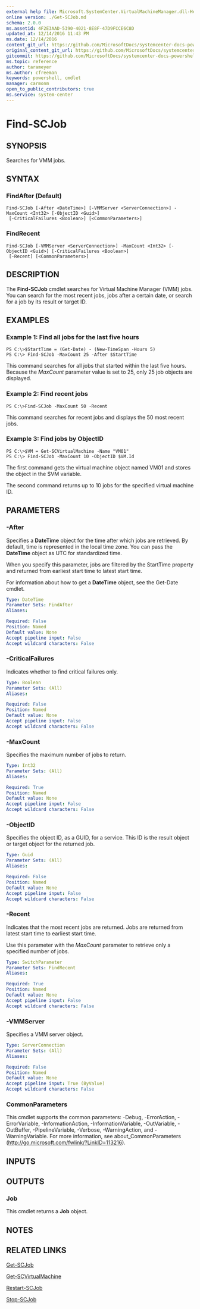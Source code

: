 ```yaml
---
external help file: Microsoft.SystemCenter.VirtualMachineManager.dll-Help.xml
online version: ./Get-SCJob.md
schema: 2.0.0
ms.assetid: 4F2E3AAD-5390-4021-8E8F-47D9FCCE6C8D
updated_at: 12/14/2016 11:43 PM
ms.date: 12/14/2016
content_git_url: https://github.com/MicrosoftDocs/systemcenter-docs-powershell/blob/master/systemcenter-cmdlets/SystemCenter2016/VirtualMachineManager/v1.0/Find-SCJob.md
original_content_git_url: https://github.com/MicrosoftDocs/systemcenter-docs-powershell/blob/master/systemcenter-cmdlets/SystemCenter2016/VirtualMachineManager/v1.0/Find-SCJob.md
gitcommit: https://github.com/MicrosoftDocs/systemcenter-docs-powershell/blob/96cd9bd2780eb6b78c540fa00d3b8a4313e3ed40/systemcenter-cmdlets/SystemCenter2016/VirtualMachineManager/v1.0/Find-SCJob.md
ms.topic: reference
author: tarameyer
ms.author: cfreeman
keywords: powershell, cmdlet
manager: carmonm
open_to_public_contributors: true
ms.service: system-center
---
```


# Find-SCJob

## SYNOPSIS
Searches for VMM jobs.

## SYNTAX

### FindAfter (Default)
```
Find-SCJob [-After <DateTime>] [-VMMServer <ServerConnection>] -MaxCount <Int32> [-ObjectID <Guid>]
 [-CriticalFailures <Boolean>] [<CommonParameters>]
```

### FindRecent
```
Find-SCJob [-VMMServer <ServerConnection>] -MaxCount <Int32> [-ObjectID <Guid>] [-CriticalFailures <Boolean>]
 [-Recent] [<CommonParameters>]
```

## DESCRIPTION
The **Find-SCJob** cmdlet searches for Virtual Machine Manager (VMM) jobs.
You can search for the most recent jobs, jobs after a certain date, or search for a job by its result or target ID.

## EXAMPLES

### Example 1: Find all jobs for the last five hours
```
PS C:\>$StartTime = (Get-Date) - (New-TimeSpan -Hours 5)
PS C:\> Find-SCJob -MaxCount 25 -After $StartTime
```

This command searches for all jobs that started within the last five hours.
Because the *MaxCount* parameter value is set to 25, only 25 job objects are displayed.

### Example 2: Find recent jobs
```
PS C:\>Find-SCJob -MaxCount 50 -Recent
```

This command searches for recent jobs and displays the 50 most recent jobs.

### Example 3: Find jobs by ObjectID
```
PS C:\>$VM = Get-SCVirtualMachine -Name "VM01"
PS C:\> Find-SCJob -MaxCount 10 -ObjectID $VM.Id
```

The first command gets the virtual machine object named VM01 and stores the object in the $VM variable.

The second command returns up to 10 jobs for the specified virtual machine ID.

## PARAMETERS

### -After
Specifies a **DateTime** object for the time after which jobs are retrieved.
By default, time is represented in the local time zone.
You can pass the **DateTime** object as UTC for standardized time.

When you specify this parameter, jobs are filtered by the StartTime property and returned from earliest start time to latest start time.

For information about how to get a **DateTime** object, see the Get-Date cmdlet.

```yaml
Type: DateTime
Parameter Sets: FindAfter
Aliases: 

Required: False
Position: Named
Default value: None
Accept pipeline input: False
Accept wildcard characters: False
```

### -CriticalFailures
Indicates whether to find critical failures only.

```yaml
Type: Boolean
Parameter Sets: (All)
Aliases: 

Required: False
Position: Named
Default value: None
Accept pipeline input: False
Accept wildcard characters: False
```

### -MaxCount
Specifies the maximum number of jobs to return.

```yaml
Type: Int32
Parameter Sets: (All)
Aliases: 

Required: True
Position: Named
Default value: None
Accept pipeline input: False
Accept wildcard characters: False
```

### -ObjectID
Specifies the object ID, as a GUID, for a service.
This ID is the result object or target object for the returned job.

```yaml
Type: Guid
Parameter Sets: (All)
Aliases: 

Required: False
Position: Named
Default value: None
Accept pipeline input: False
Accept wildcard characters: False
```

### -Recent
Indicates that the most recent jobs are returned.
Jobs are returned from latest start time to earliest start time.

Use this parameter with the *MaxCount* parameter to retrieve only a specified number of jobs.

```yaml
Type: SwitchParameter
Parameter Sets: FindRecent
Aliases: 

Required: True
Position: Named
Default value: None
Accept pipeline input: False
Accept wildcard characters: False
```

### -VMMServer
Specifies a VMM server object.

```yaml
Type: ServerConnection
Parameter Sets: (All)
Aliases: 

Required: False
Position: Named
Default value: None
Accept pipeline input: True (ByValue)
Accept wildcard characters: False
```

### CommonParameters
This cmdlet supports the common parameters: -Debug, -ErrorAction, -ErrorVariable, -InformationAction, -InformationVariable, -OutVariable, -OutBuffer, -PipelineVariable, -Verbose, -WarningAction, and -WarningVariable. For more information, see about_CommonParameters (http://go.microsoft.com/fwlink/?LinkID=113216).

## INPUTS

## OUTPUTS

### Job
This cmdlet returns a **Job** object.

## NOTES

## RELATED LINKS

[Get-SCJob](xref:SystemCenter2016/VirtualMachineManager/v1.0/Get-SCJob.md)

[Get-SCVirtualMachine](xref:SystemCenter2016/VirtualMachineManager/v1.0/Get-SCVirtualMachine.md)

[Restart-SCJob](xref:SystemCenter2016/VirtualMachineManager/v1.0/Restart-SCJob.md)

[Stop-SCJob](xref:SystemCenter2016/VirtualMachineManager/v1.0/Stop-SCJob.md)

